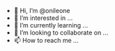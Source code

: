 - 👋 Hi, I’m @onileone
- 👀 I’m interested in ...
- 🌱 I’m currently learning ...
- 💞️ I’m looking to collaborate on ...
- 📫 How to reach me ...

<!---
onileone/onileone is a ✨ special ✨ repository because its `README.md` (this file) appears on your GitHub profile.
You can click the Preview link to take a look at your changes.
--->
